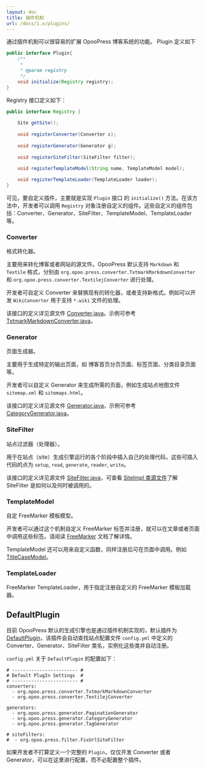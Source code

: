 ```yaml
---
layout: doc
title: 插件机制
url: /docs/1.x/plugins/
---
```


通过插件机制可以很容易的扩展 OpooPress 博客系统的功能。 Plugin 定义如下

~~~java
public interface Plugin{	
	/**
	 * 
	 * @param registry
	 */
	void initialize(Registry registry);
}
~~~

Registry 接口定义如下：
~~~java
public interface Registry {
	
	Site getSite();
	
	void registerConverter(Converter c);
	
	void registerGenerator(Generator g);
	
	void registerSiteFilter(SiteFilter filter);
	
	void registerTemplateModel(String name, TemplateModel model);

	void registerTemplateLoader(TemplateLoader loader);
}
~~~

可见，要自定义插件，主要就是实现 `Plugin` 接口 的 `initialize()` 方法。在该方法中，开发者可以调用 `Registry` 对象注册自定义的组件。这些自定义的组件包括：Converter、Generator、SiteFilter、TemplateModel、TemplateLoader 等。

### Converter
格式转化器。

主要用来转化博客或者网站的源文件。OpooPress 默认支持 `Markdown` 和 `Textile` 格式，分别由 `org.opoo.press.converter.TxtmarkMarkdownConverter` 和 `org.opoo.press.converter.TextilejConverter` 进行处理。

开发者可自定义 Converter 来替换现有的转化器，或者支持新格式。例如可以开发 `WikiConverter` 用于支持 `*.wiki` 文件的处理。

该接口的定义详见源文件 [Converter.java](https://github.com/opoo/opoopress/blob/master/core/src/main/java/org/opoo/press/Converter.java)。示例可参考 [TxtmarkMarkdownConverter.java](https://github.com/opoo/opoopress/blob/master/core/src/main/java/org/opoo/press/converter/TxtmarkMarkdownConverter.java)。

### Generator
页面生成器。

主要用于生成特定的输出页面，如 博客首页分页页面、标签页面、分类目录页面等。

开发者可以自定义 Generator 来生成所需的页面，例如生成站点地图文件 `sitemap.xml` 和 `sitemaps.html`。

该接口的定义详见源文件 [Generator.java](https://github.com/opoo/opoopress/blob/master/core/src/main/java/org/opoo/press/Generator.java)，示例可参考 [CategoryGenerator.java](https://github.com/opoo/opoopress/blob/master/core/src/main/java/org/opoo/press/generator/CategoryGenerator.java)。

### SiteFilter
站点过滤器（处理器）。

用于在站点（site）生成引擎运行的各个阶段中插入自己的处理代码，这些可插入代码的点为 `setup`, `read`, `generate`, `reader`, `write`。

该接口的定义详见源文件 [SiteFilter.java](https://github.com/opoo/opoopress/blob/master/core/src/main/java/org/opoo/press/SiteFilter.java)，可查看 [SiteImpl 类源文件](https://github.com/opoo/opoopress/blob/master/core/src/main/java/org/opoo/press/impl/SiteImpl.java)了解 SiteFilter 是如何以及何时被调用的。


### TemplateModel
自定 FreeMarker 模板模型。

开发者可以通过这个机制自定义 FreeMarker 标签并注册，就可以在文章或者页面中调用这些标签。请阅读 [FreeMarker](http://freemarker.org/) 文档了解详情。

TemplateModel 还可以用来自定义函数，同样注册后可在页面中调用。例如 [TitleCaseModel](https://github.com/opoo/opoopress/blob/master/core/src/main/java/org/opoo/press/template/TitleCaseModel.java)。

### TemplateLoader

FreeMarker TemplateLoader，用于指定注册自定义的 FreeMarker 模板加载器。


## DefaultPlugin
目前 OpooPress 默认的生成引擎也是通过插件机制实现的，默认插件为 [DefaultPlugin](https://github.com/opoo/opoopress/blob/master/core/src/main/java/org/opoo/press/plugin/DefaultPlugin.java)，该插件会自动查找站点配置文件 `config.yml` 中定义的 Converter、Generator、SiteFilter 类名，实例化这些类并自动注册。

`config.yml` 关于 `DefaultPlugin` 的配置如下：
~~~
# ------------------------ #
# Default PlugIn Settings  #
# ------------------------ #
converters:
  - org.opoo.press.converter.TxtmarkMarkdownConverter
  - org.opoo.press.converter.TextilejConverter

generators:
  - org.opoo.press.generator.PaginationGenerator
  - org.opoo.press.generator.CategoryGenerator
  - org.opoo.press.generator.TagGenerator
  
# siteFilters:
#  - org.opoo.press.filter.FixUrlSiteFilter
~~~

如果开发者不打算定义一个完整的 `Plugin`，仅仅开发 Converter 或者 Generator，可以在这里进行配置，而不必配置整个插件。

